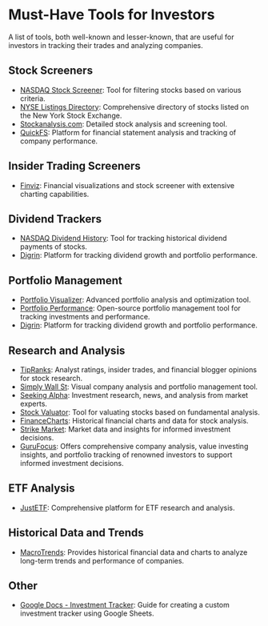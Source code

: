 # Must-Have Tools for Investors
A list of tools, both well-known and lesser-known, that are useful for investors in tracking their trades and analyzing companies.

## Stock Screeners

- [NASDAQ Stock Screener](https://www.nasdaq.com/market-activity/stocks/screener): Tool for filtering stocks based on various criteria.
- [NYSE Listings Directory](https://www.nyse.com/listings_directory/stock): Comprehensive directory of stocks listed on the New York Stock Exchange.
- [Stockanalysis.com](https://stockanalysis.com/): Detailed stock analysis and screening tool.
- [QuickFS](https://quickfs.net): Platform for financial statement analysis and tracking of company performance.

## Insider Trading Screeners

- [Finviz](https://finviz.com): Financial visualizations and stock screener with extensive charting capabilities.

## Dividend Trackers

- [NASDAQ Dividend History](https://www.nasdaq.com/market-activity/stocks/qcom/dividend-history): Tool for tracking historical dividend payments of stocks.
- [Digrin](https://www.digrin.com): Platform for tracking dividend growth and portfolio performance.

## Portfolio Management

- [Portfolio Visualizer](https://portfoliovisualizer.com): Advanced portfolio analysis and optimization tool.
- [Portfolio Performance](https://portfolio-performance.info): Open-source portfolio management tool for tracking investments and performance.
- [Digrin](https://www.digrin.com): Platform for tracking dividend growth and portfolio performance.

## Research and Analysis

- [TipRanks](https://www.tipranks.com): Analyst ratings, insider trades, and financial blogger opinions for stock research.
- [Simply Wall St](https://simplywall.st/): Visual company analysis and portfolio management tool.
- [Seeking Alpha](https://seekingalpha.com): Investment research, news, and analysis from market experts.
- [Stock Valuator](https://stockvaluator.co): Tool for valuating stocks based on fundamental analysis.
- [FinanceCharts](https://www.financecharts.com/): Historical financial charts and data for stock analysis.
- [Strike Market](https://strike.market): Market data and insights for informed investment decisions.
- [GuruFocus](https://www.gurufocus.com/): Offers comprehensive company analysis, value investing insights, and portfolio tracking of renowned investors to support informed investment decisions.

## ETF Analysis

- [JustETF](https://justetf.com): Comprehensive platform for ETF research and analysis.

## Historical Data and Trends

- [MacroTrends](https://macrotrends.net): Provides historical financial data and charts to analyze long-term trends and performance of companies.

## Other

- [Google Docs - Investment Tracker](https://support.google.com/docs/answer/3093281?hl=en): Guide for creating a custom investment tracker using Google Sheets.
